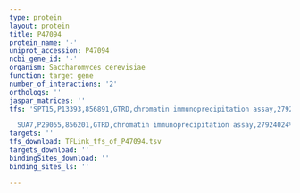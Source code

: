 ```yaml
---
type: protein
layout: protein
title: P47094
protein_name: '-'
uniprot_accession: P47094
ncbi_gene_id: '-'
organism: Saccharomyces cerevisiae
function: target gene
number_of_interactions: '2'
orthologs: ''
jaspar_matrices: ''
tfs: 'SPT15,P13393,856891,GTRD,chromatin immunoprecipitation assay,27924024%5Buid%5D,No

  SUA7,P29055,856201,GTRD,chromatin immunoprecipitation assay,27924024%5Buid%5D,No'
targets: ''
tfs_download: TFLink_tfs_of_P47094.tsv
targets_download: ''
bindingSites_download: ''
binding_sites_ls: ''

---
```

